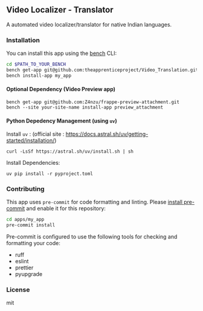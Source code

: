 ## Video Localizer - Translator

A automated video localizer/translator for native Indian languages.

### Installation

You can install this app using the [bench](https://github.com/frappe/bench) CLI:

```bash
cd $PATH_TO_YOUR_BENCH
bench get-app git@github.com:theapprenticeproject/Video_Translation.git --branch main
bench install-app my_app
```

#### Optional Dependency (Video Preview app)
```
bench get-app git@github.com:Z4nzu/frappe-preview-attachment.git
bench --site your-site-name install-app preview_attachment
```
#### Python Depedency Management (using `uv`)
Install `uv` : (official site : https://docs.astral.sh/uv/getting-started/installation/)
```
curl -LsSf https://astral.sh/uv/install.sh | sh
```
Install Dependencies: 
```
uv pip install -r pyproject.toml
```

### Contributing

This app uses `pre-commit` for code formatting and linting. Please [install pre-commit](https://pre-commit.com/#installation) and enable it for this repository:

```bash
cd apps/my_app
pre-commit install
```

Pre-commit is configured to use the following tools for checking and formatting your code:

- ruff
- eslint
- prettier
- pyupgrade

### License

mit
